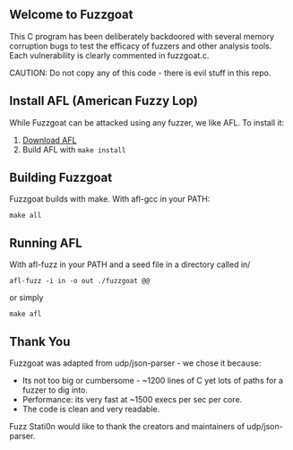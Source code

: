 Welcome to Fuzzgoat
------------------------------------------

This C program has been deliberately backdoored with several memory corruption bugs to test the efficacy of fuzzers and other analysis tools. Each vulnerability is clearly commented in fuzzgoat.c.

CAUTION: Do not copy any of this code - there is evil stuff in this repo.


Install AFL (American Fuzzy Lop)
------------------------

While Fuzzgoat can be attacked using any fuzzer, we like AFL. To install it:

1. [Download AFL](http://lcamtuf.coredump.cx/afl/QuickStartGuide.txt)
2. Build AFL with `make install`


Building Fuzzgoat
----------

Fuzzgoat builds with make. With afl-gcc in your PATH:

`make all`


Running AFL
--------------------------

With afl-fuzz in your PATH and a seed file in a directory called in/

`afl-fuzz -i in -o out ./fuzzgoat @@` 

or simply

`make afl`


Thank You
---------
Fuzzgoat was adapted from udp/json-parser - we chose it because:

* Its not too big or cumbersome - ~1200 lines of C yet lots of paths for a fuzzer to dig into.
* Performance: its very fast at ~1500 execs per sec per core.
* The code is clean and very readable.

Fuzz Stati0n would like to thank the creators and maintainers of udp/json-parser. 
